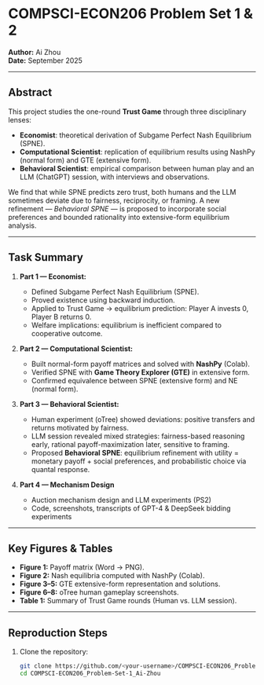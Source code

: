 # COMPSCI-ECON206 Problem Set 1 & 2 
**Author:** Ai Zhou  
**Date:** September 2025  

---

## Abstract  
This project studies the one-round **Trust Game** through three disciplinary lenses:  
- **Economist**: theoretical derivation of Subgame Perfect Nash Equilibrium (SPNE).  
- **Computational Scientist**: replication of equilibrium results using NashPy (normal form) and GTE (extensive form).  
- **Behavioral Scientist**: empirical comparison between human play and an LLM (ChatGPT) session, with interviews and observations.  

We find that while SPNE predicts zero trust, both humans and the LLM sometimes deviate due to fairness, reciprocity, or framing. A new refinement — *Behavioral SPNE* — is proposed to incorporate social preferences and bounded rationality into extensive-form equilibrium analysis.

---

## Task Summary  
1. **Part 1 — Economist:**  
   - Defined Subgame Perfect Nash Equilibrium (SPNE).  
   - Proved existence using backward induction.  
   - Applied to Trust Game → equilibrium prediction: Player A invests 0, Player B returns 0.  
   - Welfare implications: equilibrium is inefficient compared to cooperative outcome.  

2. **Part 2 — Computational Scientist:**  
   - Built normal-form payoff matrices and solved with **NashPy** (Colab).  
   - Verified SPNE with **Game Theory Explorer (GTE)** in extensive form.  
   - Confirmed equivalence between SPNE (extensive form) and NE (normal form).  

3. **Part 3 — Behavioral Scientist:**  
   - Human experiment (oTree) showed deviations: positive transfers and returns motivated by fairness.  
   - LLM session revealed mixed strategies: fairness-based reasoning early, rational payoff-maximization later, sensitive to framing.  
   - Proposed **Behavioral SPNE**: equilibrium refinement with utility = monetary payoff + social preferences, and probabilistic choice via quantal response.

4. **Part 4 — Mechanism Design**
   - Auction mechanism design and LLM experiments (PS2)
   - Code, screenshots, transcripts of GPT-4 & DeepSeek bidding experiments

---

## Key Figures & Tables  
- **Figure 1:** Payoff matrix (Word → PNG).  
- **Figure 2:** Nash equilibria computed with NashPy (Colab).  
- **Figure 3–5:** GTE extensive-form representation and solutions.  
- **Figure 6–8:** oTree human gameplay screenshots.  
- **Table 1:** Summary of Trust Game rounds (Human vs. LLM session).  

---

## Reproduction Steps  
1. Clone the repository:  
   ```bash
   git clone https://github.com/<your-username>/COMPSCI-ECON206_Problem-Set-1_Ai-Zhou.git
   cd COMPSCI-ECON206_Problem-Set-1_Ai-Zhou

